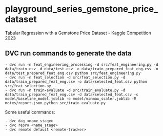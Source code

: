 # playground_series_gemstone_price_dataset
Tabular Regression with a Gemstone Price Dataset - Kaggle Competition 2023

## DVC run commands to generate the data
	- dvc run -n feat_engineering_processing -d src/feat_engineering.py -d data/train.csv -d data/test.csv -o data/train_prepared_feat_eng.csv -o data/test_prepared_feat_eng.csv python src/feat_engineering.py
	- dvc run -n feat_selection -d src/feat_selection.py -d data/train_prepared_feat_eng.csv -o data/selected_feat.csv python src/feat_selection.py
	- dvc run -n train-evaluate -d src/train_evaluate.py -d data/train_prepared_feat_eng.csv -d data/selected_feat.csv -o model/baseline_model.joblib -o model/minmax_scaler.joblib -M notes/report.json python src/train_evaluate.py


Some useful commands:

	- dvc dag <name_stage> 
	- dvc repro <name_stage>
	- dvc remote default <remote-tracker>